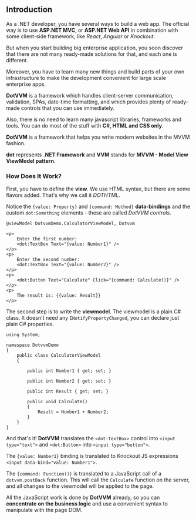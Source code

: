 ## Introduction

As a .NET developer, you have several ways to build a web app. The official way is to use **ASP.NET MVC**, 
or **ASP.NET Web API** in combination with some client-side framework, like _React_, _Angular_ or _Knockout_.  

But when you start building big enterprise application, you soon discover that there are not many ready-made solutions for that, and each one is different.

Moreover, you have to learn many new things and build parts of your own infrastructure to make the development convenient for large scale enterprise apps.

**DotVVM** is a framework which handles client-server communication, validation, SPAs, date-time formatting, and which provides plenty of ready-made controls that you can use immediately. 

Also, there is no need to learn many javascript libraries, frameworks and tools. You can do most of the stuff with
**C#, HTML and CSS only**. 

**DotVVM** is a framework that helps you write modern websites in the MVVM fashion.

**dot** represents **.NET Framework** and **VVM** stands for **MVVM - Model View ViewModel pattern**.



### How Does It Work?

First, you have to define the **view**. We use HTML syntax, but there are some flavors added. That's why we call it _DOTHTML_.

Notice the `{value: Property}` and `{command: Method}` __data-bindings__ and the custom `dot:Something` elements - these are called _DotVVM controls_.

```DOTHTML
@viewModel DotvvmDemo.CalculatorViewModel, Dotvvm
    
<p>
    Enter the first number: 
    <dot:TextBox Text="{value: Number1}" />
</p>
<p>
    Enter the second number: 
    <dot:TextBox Text="{value: Number2}" />
</p>
<p>
    <dot:Button Text="Calculate" Click="{command: Calculate()}" />
</p>
<p>
    The result is: {{value: Result}}
</p>
```

The second step is to write the **viewmodel**. The viewmodel is a plain C# class. It doesn't need any `INotifyPropertyChanged`, you can declare just plain C# properties.

```CSHARP
using System;
    
namespace DotvvmDemo 
{
    public class CalculatorViewModel 
    {
            
        public int Number1 { get; set; }
            
        public int Number2 { get; set; }
            
        public int Result { get; set; }
            
        public void Calculate() 
        {
            Result = Number1 + Number2;
        }
    }
}
```

And that's it! **DotVVM** translates the `<dot:TextBox>` control into `<input type="text">` and `<dot:Button>` into `<input type="button">`.

The `{value: Number1}` binding is translated to Knockout JS expressions `<input data-bind="value: Number1">`.

The `{command: Function()}` is translated to a JavaScript call of a `dotvvm.postBack` function. This will call the  `Calculate` function on the server, and all changes to the viewmodel will be applied to the page. 

All the JavaScript work is done by **DotVVM** already, so you can **concentrate on the business logic** and use a convenient syntax to manipulate with the page DOM.
